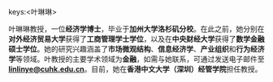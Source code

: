 keys:<叶琳琳>


叶琳琳教授，一位**经济学博士**，毕业于**加州大学洛杉矶分校**。在此之前，她分别在**对外经济贸易大学**获得了**工商管理学士学位**，以及在**中央财经大学**获得了**数学金融硕士学位**。她的研究兴趣涵盖了**市场微观结构**、**信息经济学**、**产业组织**和**行为经济学**等领域。叶教授的主要学术领域为**金融**，如需与她联系，可通过发送电子邮件至**linlinye@cuhk.edu.cn**。目前，她在**香港中文大学（深圳）经管学院**担任教授。